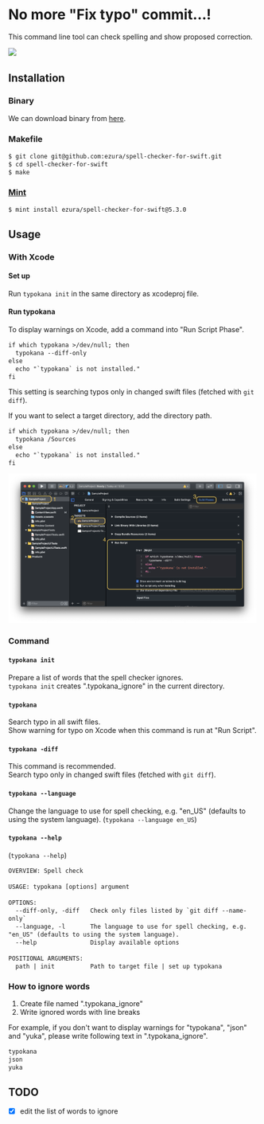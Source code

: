 # No more "Fix typo" commit...!

This command line tool can check spelling and show proposed correction.

<img src="./Images/screenshot.png" height="500">

## Installation

### Binary

We can download binary from [here](https://github.com/ezura/spell-checker-for-swift/releases).

### Makefile

```shell
$ git clone git@github.com:ezura/spell-checker-for-swift.git
$ cd spell-checker-for-swift
$ make
```

### [Mint](https://github.com/yonaskolb/mint)

```shell
$ mint install ezura/spell-checker-for-swift@5.3.0
```

## Usage

### With Xcode

#### Set up
Run `typokana init` in the same directory as xcodeproj file.

#### Run typokana
To display warnings on Xcode, add a command into "Run Script Phase".
```
if which typokana >/dev/null; then
  typokana --diff-only
else
  echo "`typokana` is not installed."
fi
```
This setting is searching typos only in changed swift files (fetched with `git diff`).

If you want to select a target directory, add the directory path.
```
if which typokana >/dev/null; then
  typokana /Sources
else
  echo "`typokana` is not installed."
fi
```

<img src="./Images/how_to_set_up.png" height="300">

### Command

#### `typokana init`
Prepare a list of words that the spell checker ignores.  
`typokana init` creates ".typokana_ignore" in the current directory.

#### `typokana`
Search typo in all swift files.  
Show warning for typo on Xcode when this command is run at "Run Script".

#### `typokana -diff`
This command is recommended.  
Search typo only in changed swift files (fetched with `git diff`).

#### `typokana --language`
Change the language to use for spell checking, e.g. "en_US" (defaults to using the system language).
(`typokana --language en_US`)

#### `typokana --help`
 (`typokana --help`)
 
```
OVERVIEW: Spell check

USAGE: typokana [options] argument

OPTIONS:
  --diff-only, -diff   Check only files listed by `git diff --name-only`
  --language, -l       The language to use for spell checking, e.g. "en_US" (defaults to using the system language).
  --help               Display available options

POSITIONAL ARGUMENTS:
  path | init          Path to target file | set up typokana
```

### How to ignore words
1. Create file named ".typokana_ignore"
1. Write ignored words with line breaks

For example, if you don't want to display warnings for "typokana", "json" and "yuka", please write following text in ".typokana_ignore".
```text:.typokana_ignore
typokana
json
yuka
```

## TODO

* [x] edit the list of words to ignore
